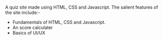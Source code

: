A quiz site made using HTML, CSS and Javascript. The salient features of the site include:-
* Fundamentals of HTML, CSS and Javascript.
* An score calculater
* Basics of UI/UX
